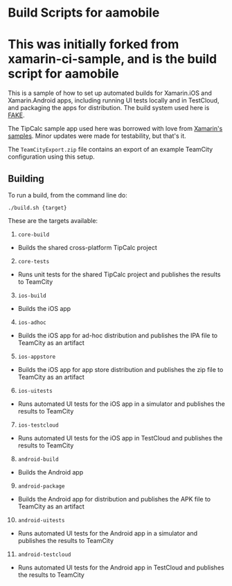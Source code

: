# Build Scripts for aamobile
# This was initially forked from xamarin-ci-sample, and is the build script for aamobile
This is a sample of how to set up automated builds for Xamarin.iOS and Xamarin.Android apps, including running UI tests locally and in TestCloud, and packaging the apps for distribution. The build system used here is [FAKE](https://github.com/fsharp/FAKE).

The TipCalc sample app used here was borrowed with love from [Xamarin's samples](https://github.com/xamarin/xamarin-forms-samples/tree/master/TipCalc/TipCalc). Minor updates were made for testability, but that's it.

The `TeamCityExport.zip` file contains an export of an example TeamCity configuration using this setup.

## Building

To run a build, from the command line do:

`./build.sh {target}`

These are the targets available:

1. `core-build`
  * Builds the shared cross-platform TipCalc project
2. `core-tests`
  * Runs unit tests for the shared TipCalc project and publishes the results to TeamCity
3. `ios-build`
  * Builds the iOS app
4. `ios-adhoc`
  * Builds the iOS app for ad-hoc distribution and publishes the IPA file to TeamCity as an artifact
5. `ios-appstore`
  * Builds the iOS app for app store distribution and publishes the zip file to TeamCity as an artifact
6. `ios-uitests`
  * Runs automated UI tests for the iOS app in a simulator and publishes the results to TeamCity
7. `ios-testcloud`
  * Runs automated UI tests for the iOS app in TestCloud and publishes the results to TeamCity
8. `android-build`
  * Builds the Android app
9. `android-package`
  * Builds the Android app for distribution and publishes the APK file to TeamCity as an artifact
10. `android-uitests`
  * Runs automated UI tests for the Android app in a simulator and publishes the results to TeamCity
11. `android-testcloud`
  * Runs automated UI tests for the Android app in TestCloud and publishes the results to TeamCity
